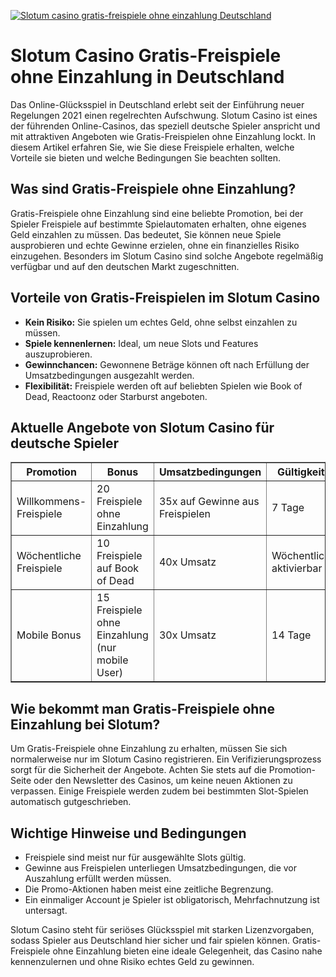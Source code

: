 [![Slotum casino gratis-freispiele ohne einzahlung Deutschland](https://123-caf.pages.dev/gitsignup.png)](https://vrmoo.ru/Bt82HjjY)

<h1>Slotum Casino Gratis-Freispiele ohne Einzahlung in Deutschland</h1>  <p>Das Online-Glücksspiel in Deutschland erlebt seit der Einführung neuer Regelungen 2021 einen regelrechten Aufschwung. Slotum Casino ist eines der führenden Online-Casinos, das speziell deutsche Spieler anspricht und mit attraktiven Angeboten wie Gratis-Freispielen ohne Einzahlung lockt. In diesem Artikel erfahren Sie, wie Sie diese Freispiele erhalten, welche Vorteile sie bieten und welche Bedingungen Sie beachten sollten.</p>  <h2>Was sind Gratis-Freispiele ohne Einzahlung?</h2>  <p>Gratis-Freispiele ohne Einzahlung sind eine beliebte Promotion, bei der Spieler Freispiele auf bestimmte Spielautomaten erhalten, ohne eigenes Geld einzahlen zu müssen. Das bedeutet, Sie können neue Spiele ausprobieren und echte Gewinne erzielen, ohne ein finanzielles Risiko einzugehen. Besonders im Slotum Casino sind solche Angebote regelmäßig verfügbar und auf den deutschen Markt zugeschnitten.</p>  <h2>Vorteile von Gratis-Freispielen im Slotum Casino</h2>  <ul>   <li><strong>Kein Risiko:</strong> Sie spielen um echtes Geld, ohne selbst einzahlen zu müssen.</li>   <li><strong>Spiele kennenlernen:</strong> Ideal, um neue Slots und Features auszuprobieren.</li>   <li><strong>Gewinnchancen:</strong> Gewonnene Beträge können oft nach Erfüllung der Umsatzbedingungen ausgezahlt werden.</li>   <li><strong>Flexibilität:</strong> Freispiele werden oft auf beliebten Spielen wie Book of Dead, Reactoonz oder Starburst angeboten.</li> </ul>  <h2>Aktuelle Angebote von Slotum Casino für deutsche Spieler</h2>  <table border="1" cellpadding="8" cellspacing="0" style="border-collapse: collapse; width: 100%; max-width: 600px;">   <thead>     <tr>       <th>Promotion</th>       <th>Bonus</th>       <th>Umsatzbedingungen</th>       <th>Gültigkeit</th>     </tr>   </thead>   <tbody>     <tr>       <td>Willkommens-Freispiele</td>       <td>20 Freispiele ohne Einzahlung</td>       <td>35x auf Gewinne aus Freispielen</td>       <td>7 Tage</td>     </tr>     <tr>       <td>Wöchentliche Freispiele</td>       <td>10 Freispiele auf Book of Dead</td>       <td>40x Umsatz</td>       <td>Wöchentlich aktivierbar</td>     </tr>     <tr>       <td>Mobile Bonus</td>       <td>15 Freispiele ohne Einzahlung (nur mobile User)</td>       <td>30x Umsatz</td>       <td>14 Tage</td>     </tr>   </tbody> </table>  <h2>Wie bekommt man Gratis-Freispiele ohne Einzahlung bei Slotum?</h2>  <p>Um Gratis-Freispiele ohne Einzahlung zu erhalten, müssen Sie sich normalerweise nur im Slotum Casino registrieren. Ein Verifizierungsprozess sorgt für die Sicherheit der Angebote. Achten Sie stets auf die Promotion-Seite oder den Newsletter des Casinos, um keine neuen Aktionen zu verpassen. Einige Freispiele werden zudem bei bestimmten Slot-Spielen automatisch gutgeschrieben.</p>  <h2>Wichtige Hinweise und Bedingungen</h2>  <ul>   <li>Freispiele sind meist nur für ausgewählte Slots gültig.</li>   <li>Gewinne aus Freispielen unterliegen Umsatzbedingungen, die vor Auszahlung erfüllt werden müssen.</li>   <li>Die Promo-Aktionen haben meist eine zeitliche Begrenzung.</li>   <li>Ein einmaliger Account je Spieler ist obligatorisch, Mehrfachnutzung ist untersagt.</li> </ul>  <p>Slotum Casino steht für seriöses Glücksspiel mit starken Lizenzvorgaben, sodass Spieler aus Deutschland hier sicher und fair spielen können. Gratis-Freispiele ohne Einzahlung bieten eine ideale Gelegenheit, das Casino nahe kennenzulernen und ohne Risiko echtes Geld zu gewinnen.</p>